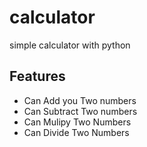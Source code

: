 # calculator
simple calculator with python

## Features
- Can Add you Two numbers
- Can Subtract Two numbers
- Can Mulipy Two Numbers
- Can Divide Two Numbers
